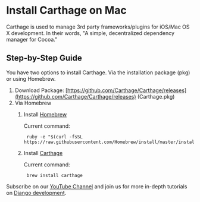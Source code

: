 # Install Carthage on Mac

Carthage is used to manage 3rd party frameworks/plugins for iOS/Mac OS X development. In their words, "A simple, decentralized dependency manager for Cocoa."



## Step-by-Step Guide
You have two options to install Carthage. Via the installation package (pkg) or using Homebrew.

1. Download Package: [https://github.com/Carthage/Carthage/releases](https://github.com/Carthage/Carthage/releases) (Carthage.pkg)
2. Via Homebrew
	1. Install [Homebrew](http://brew.sh/)

		Current command:

			
			ruby -e "$(curl -fsSL https://raw.githubusercontent.com/Homebrew/install/master/install)"
			

	2. Install [Carthage](https://github.com/Carthage/Carthage/)

		Current command:

			
			brew install carthage
			




Subscribe on our [YouTube Channel](http://joincfe.com/youtube) and join us for more in-depth tutorials on [Django development](http://joincfe.com/enroll).


